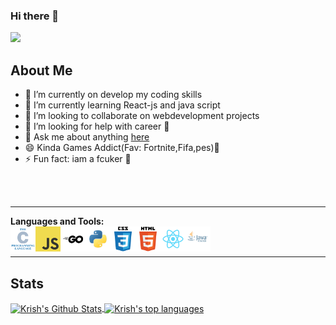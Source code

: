 ### Hi there 👋
![](https://c.tenor.com/h1dcRYv1HwEAAAAM/hello-hey.gif)

## About Me
- 🔭 I’m currently on develop my coding skills
- 🌱 I’m currently learning React-js and java script
- 👯 I’m looking to collaborate on webdevelopment projects
- 🔭 I’m looking for help with career 🏢
- 💬 Ask me about anything [here](https://github.com/amaansmdM10/amaansmdM10/issues)
- 😄 Kinda Games Addict(Fav: Fortnite,Fifa,pes)🤗
- ⚡ Fun fact: iam a fcuker  🤗

<br />
<br />
<hr />

**Languages and Tools:**  
<img align="left" src="https://raw.githubusercontent.com/github/explore/80688e429a7d4ef2fca1e82350fe8e3517d3494d/topics/c/c.png" width="40px" height="40" />
<img align="left" src="https://raw.githubusercontent.com/github/explore/80688e429a7d4ef2fca1e82350fe8e3517d3494d/topics/javascript/javascript.png" width="40px" height="40"/>
<img align="left" src="https://raw.githubusercontent.com/github/explore/80688e429a7d4ef2fca1e82350fe8e3517d3494d/topics/go/go.png" width="40px" height="40"/>
<img align="left" src="https://raw.githubusercontent.com/github/explore/80688e429a7d4ef2fca1e82350fe8e3517d3494d/topics/python/python.png" width="40px" height="40"/>
<img align="left" src="https://raw.githubusercontent.com/devicons/devicon/master/icons/css3/css3-original-wordmark.svg" alt="css3" width="40px" height="40"/> 
<img align="left" src="https://raw.githubusercontent.com/devicons/devicon/master/icons/html5/html5-original-wordmark.svg" alt="html5" width="40px" height="40"/> 
<img align="left" src="https://raw.githubusercontent.com/github/explore/80688e429a7d4ef2fca1e82350fe8e3517d3494d/topics/react/react.png" width="40px" height="40"/>
<img align="left" src="https://raw.githubusercontent.com/github/explore/80688e429a7d4ef2fca1e82350fe8e3517d3494d/topics/java/java.png" width="40px" height="40"/>
<br />
<br />
<hr />

## Stats 

<a href="#stats">
<img align="center" alt="Krish's Github Stats" src="https://gh-readme-stats-jr2zafif6.vercel.app/api?username=amaansmdM10&show_icons=true&count_private=true&theme=tokyonight" />
</a>
  
<a href="#stats">
<img align="center" alt="Krish's top languages" src="https://gh-readme-stats-jr2zafif6.vercel.app/api/top-langs/username=amaansmdM10&layout=compact&langs_count=8&theme=tokyonight" />
</a>
